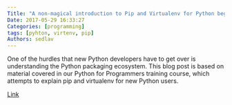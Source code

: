 ```yaml
---
Title: "A non-magical introduction to Pip and Virtualenv for Python beginners"
Date: 2017-05-29 16:33:27
Categories: [programming]
tags: [pyhton, virtenv, pip]
Authors: sedlav
---
```


One of the hurdles that new Python developers have to get over is understanding the Python packaging ecosystem. This blog post is based on material covered in our Python for Programmers training course, which attempts to explain pip and virtualenv for new Python users.

[Link](https://www.dabapps.com/blog/introduction-to-pip-and-virtualenv-python/)
